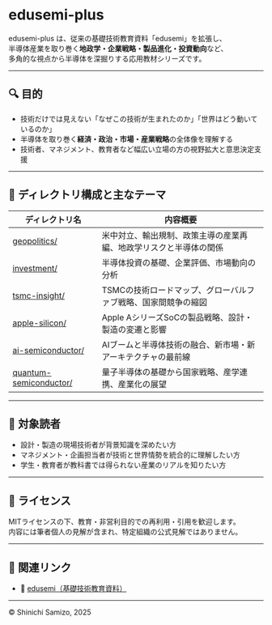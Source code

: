 # edusemi-plus

edusemi-plus は、従来の基礎技術教育資料「edusemi」を拡張し、  
半導体産業を取り巻く**地政学・企業戦略・製品進化・投資動向**など、  
多角的な視点から半導体を深掘りする応用教材シリーズです。

---

## 🔍 目的

- 技術だけでは見えない「なぜこの技術が生まれたのか」「世界はどう動いているのか」  
- 半導体を取り巻く**経済・政治・市場・産業戦略**の全体像を理解する  
- 技術者、マネジメント、教育者など幅広い立場の方の視野拡大と意思決定支援

---

## 📂 ディレクトリ構成と主なテーマ

| ディレクトリ名          | 内容概要                                                      |
|------------------------|-------------------------------------------------------------|
| [geopolitics/](./geopolitics/)           | 米中対立、輸出規制、政策主導の産業再編、地政学リスクと半導体の関係          |
| [investment/](./investment/)            | 半導体投資の基礎、企業評価、市場動向の分析                               |
| [tsmc-insight/](./tsmc-insight/)          | TSMCの技術ロードマップ、グローバルファブ戦略、国家間競争の縮図               |
| [apple-silicon/](./apple-silicon/)         | Apple AシリーズSoCの製品戦略、設計・製造の変遷と影響                        |
| [ai-semiconductor/](./ai-semiconductor/)      | AIブームと半導体技術の融合、新市場・新アーキテクチャの最前線                 |
| [quantum-semiconductor/](./quantum-semiconductor/) | 量子半導体の基礎から国家戦略、産学連携、産業化の展望                       |

---

## 🎯 対象読者

- 設計・製造の現場技術者が背景知識を深めたい方  
- マネジメント・企画担当者が技術と世界情勢を統合的に理解したい方  
- 学生・教育者が教科書では得られない産業のリアルを知りたい方  

---

## 📜 ライセンス

MITライセンスの下、教育・非営利目的での再利用・引用を歓迎します。  
内容には筆者個人の見解が含まれ、特定組織の公式見解ではありません。

---

## 🔗 関連リンク

- 📘 [edusemi（基礎技術教育資料）](https://github.com/Samizo-AITL/edusemi)

---

© Shinichi Samizo, 2025
